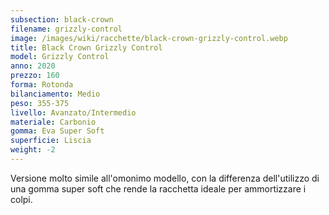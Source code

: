 ```yaml
---
subsection: black-crown
filename: grizzly-control
image: /images/wiki/racchette/black-crown-grizzly-control.webp
title: Black Crown Grizzly Control
model: Grizzly Control
anno: 2020
prezzo: 160
forma: Rotonda
bilanciamento: Medio
peso: 355-375
livello: Avanzato/Intermedio
materiale: Carbonio
gomma: Eva Super Soft
superficie: Liscia
weight: -2
---
```

Versione molto simile all'omonimo modello, con la differenza dell'utilizzo di una gomma super soft che rende la racchetta ideale per ammortizzare i colpi.